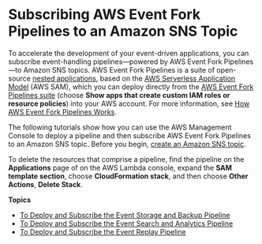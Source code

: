 # Subscribing AWS Event Fork Pipelines to an Amazon SNS Topic<a name="sns-tutorial-subscribe-event-fork-pipelines"></a>

To accelerate the development of your event\-driven applications, you can subscribe event\-handling pipelines—powered by AWS Event Fork Pipelines—to Amazon SNS topics\. AWS Event Fork Pipelines is a suite of open\-source [nested applications](https://docs.aws.amazon.com/serverless-application-model/latest/developerguide/serverless-sam-template-nested-applications.html), based on the [AWS Serverless Application Model](https://aws.amazon.com/serverless/sam/) \(AWS SAM\), which you can deploy directly from the [AWS Event Fork Pipelines suite](https://serverlessrepo.aws.amazon.com/applications?query=aws-event-fork-pipelines) \(choose **Show apps that create custom IAM roles or resource policies**\) into your AWS account\. For more information, see [How AWS Event Fork Pipelines Works](sns-fork-pipeline-as-subscriber.md#how-sns-fork-works)\.

The following tutorials show how you can use the AWS Management Console to deploy a pipeline and then subscribe AWS Event Fork Pipelines to an Amazon SNS topic\. Before you begin, [create an Amazon SNS topic](sns-tutorial-create-topic.md)\.

To delete the resources that comprise a pipeline, find the pipeline on the **Applications** page of on the AWS Lambda console, expand the **SAM template section**, choose **CloudFormation stack**, and then choose **Other Actions**, **Delete Stack**\.

**Topics**
+ [To Deploy and Subscribe the Event Storage and Backup Pipeline](deploy-event-storage-backup-pipeline.md)
+ [To Deploy and Subscribe the Event Search and Analytics Pipeline](deploy-event-search-analytics-pipeline.md)
+ [To Deploy and Subscribe the Event Replay Pipeline](deploy-event-replay-pipeline.md)